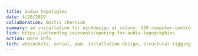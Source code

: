```yaml
---
title: audio topoligies
date: 4/20/2019
collaboration: dmitri cherniak
summary: an installation for nycXdesign at colony. 120 computer-controlled fans interconnected in a grid in the ceiling responding to a custom soundtrack made for the exhibition. speed-controllable computer fans and a custom web and microcontroller wireless driver ran the installation.
link: https://attending.io/events/opening-for-audio-topographies
action: more info
tech: websockets, serial, pwm, installation design, structural rigging
---
```

